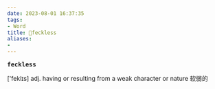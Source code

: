 ```yaml
---
date: 2023-08-01 16:37:35
tags: 
- Word
title: 📖feckless
aliases: 
- 
---
```


<pre><strong>feckless</strong></pre>

['feklɪs]
adj. having or resulting from a weak character or nature 软弱的
